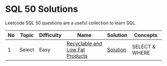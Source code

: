# SQL 50 Solutions

Leetcode SQL 50 questions are a useful collection to learn SQL.


| No | Topic  | Difficulty | Name                                                                                              | Solution                                                | Concepts       | 
|----|--------|------------|---------------------------------------------------------------------------------------------------|---------------------------------------------------------|----------------|
| 1  | Select | Easy       | [Recyclable and Low Fat Products](https://leetcode.com/problems/recyclable-and-low-fat-products/) | [Solution](./select/recyclable-and-low-fat-products.md) | SELECT & WHERE |
